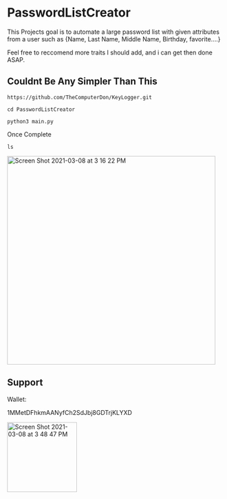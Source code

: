 # PasswordListCreator
This Projects goal is to automate a large password list with given attributes from a user such as {Name, Last Name, Middle Name, Birthday, favorite....}


Feel free to reccomend more traits I should add, and i can get then done ASAP.
## Couldnt Be Any Simpler Than This

```
https://github.com/TheComputerDon/KeyLogger.git
```
```
cd PasswordListCreator
```
```
python3 main.py
```

Once Complete 

```
ls
```

<img width="484" alt="Screen Shot 2021-03-08 at 3 16 22 PM" src="https://user-images.githubusercontent.com/43651169/110389272-86df7680-8021-11eb-8a0f-86bbf9ddeb54.png">



## Support 
Wallet:

1MMetDFhkmAANyfCh2SdJbj8GDTrjKLYXD

<img width="162" alt="Screen Shot 2021-03-08 at 3 48 47 PM" src="https://user-images.githubusercontent.com/43651169/110392189-c8722080-8025-11eb-8c89-7e86db05addb.png">

